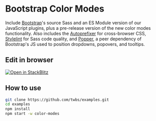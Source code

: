 # Bootstrap Color Modes

Include [Bootstrap](https://getbootstrap.com)'s source Sass and an ES Module version of our JavaScript plugins, plus a pre-release version of the new color modes functionality. Also includes the [Autoprefixer](https://github.com/postcss/autoprefixer) for cross-browser CSS, [Stylelint](https://stylelint.io) for Sass code quality, and [Popper](https://popper.js.org), a peer dependency of Bootstrap's JS used to position dropdowns, popovers, and tooltips.

## Edit in browser

[![Open in StackBlitz](https://developer.stackblitz.com/img/open_in_stackblitz.svg)](https://stackblitz.com/github/twbs/examples/tree/main/packages/color-modes?file=index.html)

## How to use

```sh
git clone https://github.com/twbs/examples.git
cd examples
npm install
npm start -w color-modes
```

